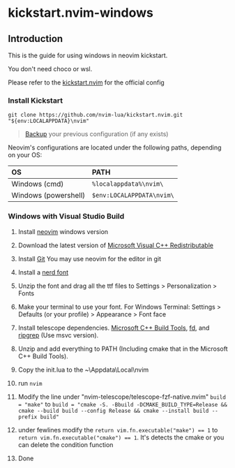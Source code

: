 # kickstart.nvim-windows

## Introduction

This is the guide for using windows in neovim kickstart.

You don't need choco or wsl.

Please refer to the [kickstart.nvim](https://github.com/nvim-lua/kickstart.nvim) for the official config

### Install Kickstart
```
git clone https://github.com/nvim-lua/kickstart.nvim.git "${env:LOCALAPPDATA}\nvim"
```
> [Backup](#FAQ) your previous configuration (if any exists)

Neovim's configurations are located under the following paths, depending on your OS:

| OS | PATH |
| :- | :--- |
| Windows (cmd)| `%localappdata%\nvim\` |
| Windows (powershell)| `$env:LOCALAPPDATA\nvim\` |


### Windows with Visual Studio Build

1. Install [neovim](https://neovim.io/) windows version
2. Download the latest version of [Microsoft Visual C++ Redistributable](https://learn.microsoft.com/en-us/cpp/windows/latest-supported-vc-redist?view=msvc-170#latest-microsoft-visual-c-redistributable-version)
3. Install [Git](https://git-scm.com/downloads/win)
You may use neovim for the editor in git
4. Install a [nerd font](https://www.nerdfonts.com/)
5. Unzip the font and drag all the ttf files to Settings > Personalization > Fonts 
6. Make your terminal to use your font. 
    For Windows Terminal: Settings > Defaults (or your profile) > Appearance > Font face

7. Install telescope dependencies. [Microsoft C++ Build Tools](https://visualstudio.microsoft.com/visual-cpp-build-tools/), [fd](https://github.com/sharkdp/fd/releases), and [ripgrep](https://github.com/BurntSushi/ripgrep/releases) (Use msvc version).
8. Unzip and add everything to PATH (Including cmake that in the Microsoft C++ Build Tools).
9. Copy the init.lua to the ~\Appdata\Local\nvim
10. run `nvim`
11. Modify the line under "nvim-telescope/telescope-fzf-native.nvim" 
`build = "make"` to `build = "cmake -S. -Bbuild -DCMAKE_BUILD_TYPE=Release && cmake --build build --config Release && cmake --install build --prefix build"`
12. under fewlines modify the `return vim.fn.executable("make") == 1` to `return vim.fn.executable("cmake") == 1`. It's detects the cmake or you can delete the condition function
13. Done


